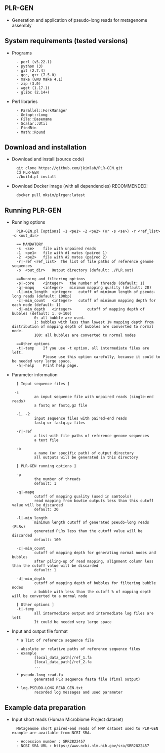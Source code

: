 PLR-GEN
-----------------

* Generation and application of pseudo-long reads for metagenome assembly


System requirements (tested versions)
-----------------

* Programs

        - perl (v5.22.1)
        - python (3)
        - git (2.7.4)
        - gcc, g++ (7.5.0)
        - make (GNU Make 4.1)
        - zip (3.0)
        - wget (1.17.1)
        - glibc (2.14+) 

* Perl libraries

        - Parallel::ForkManager 
        - Getopt::Long
        - File::Basename
        - Scalar::Util
        - FindBin
        - Math::Round
        
        

Download and installation
-----------------

* Download and install (source code)

        git clone https://github.com/jkimlab/PLR-GEN.git
        cd PLR-GEN
        ./build.pl install


* Download Docker image (with all dependencies)  RECOMMENDED! 

        docker pull mksim/plrgen:latest
        

Running PLR-GEN
-----------------

* Running options
        
        PLR-GEN.pl [options] -1 <pe1> -2 <pe2> (or -s <se>) -r <ref_list> -o <out_dir>

        == MANDATORY
        -s	<se>	file with unpaired reads
        -1	<pe1>	file with #1 mates (paired 1)
        -2	<pe2>	file with #2 mates (paired 2)
        -r|-ref	<ref_list>	The list of file paths of reference genome sequences
        -o	<out_dir>	Output directory (default: ./PLR.out)

        ==Running and filtering options
        -p|-core	<integer>	the number of threads (default: 1)
        -q|-mapq	<integer>	minimum mapping quality (default: 20)
        -l|-min_length	<integer>	cutoff of minimum length of pseudo-long reads (default: 100bp)
        -c|-min_count	<integer>	cutoff of minimum mapping depth for each node (default: 1)
        -d|-min_depth	<integer>       cutoff of mapping depth of bubbles (default: 1, 0-100)
        		0: all bubble are used.
        		1: bubbles with less than lowest 1% mapping depth from distribution of mapping depth of bubbles are converted to normal node.
        		100: all bubbles are converted to normal nodes        
        
        ==Other options
        -t|-temp	If you use -t option, all intermediate files are left.
        	        Please use this option carefully, because it could to be needed very large space.
        -h|-help	Print help page.


* Parameter information

        [ Input sequence files ]
       
       -s      
                an input sequence file with unpaired reads (single-end reads)
                a fastq or fastq.gz file
                
        -1, -2 
                input sequence files with paired-end reads
                fastq or fastq.gz files 
        
        -r|-ref 
                a list with file paths of reference genome sequences
                a text file
        
        -o 
                a name (or specific path) of output directory
                all outputs will be generated in this directory 
                
        [ PLR-GEN running options ]
        
        -p 
                the number of threads
                default: 1
                
        -q|-mapq
                cutoff of mapping quality (used in samtools)
                read mapping from bowtie outputs less than this cutoff value will be discarded
                default: 20
                
        -l|-min_length
                minimum length cutoff of generated pseudo-long reads (PLRs)
                generated PLRs less than the cutoff value will be discarded
                default: 100
                
        -c|-min_count
                cutoff of mapping depth for generating normal nodes and bubbles
                after piling-up of read mapping, alignment column less than the cutoff value will be discarded
                default: 1
        
        -d|-min_depth
                cutoff of mapping depth of bubbles for filtering bubble nodes
                a bubble with less than the cutoff % of mapping depth will be converted to a normal node
        
        [ Other options ]
        -t|-temp
                all intermediate output and intermediate log files are left
                It could be needed very large space
        
* Input and output file format

        * a list of reference sequence file 
        
        - absolute or relative paths of reference sequence files
        - example
                [local_data_path]/ref_1.fa
                [local_data_path]/ref_2.fa
                ... 

        * pseudo-long_read.fa
                generated PLR sequence fasta file (final output)
                
        * log.PSEUDO-LONG_READ_GEN.txt
                recorded log messages and used parameter
       

Example data preparation
-----------------
        
* Input short reads (Human Microbiome Project dataset)

        Metagenome short paired-end reads of HMP dataset used to PLR-GEN example are available from NCBI SRA.
        
        - Accession number : SRR2822457
        - NCBI SRA URL : https://www.ncbi.nlm.nih.gov/sra/SRR2822457
        
